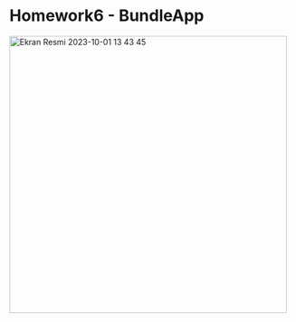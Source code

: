 # Homework6 - BundleApp
<img width="490" alt="Ekran Resmi 2023-10-01 13 43 45" src="https://github.com/ezgiik/Homework6/assets/128503981/39be0e3d-b073-4aab-97c4-d7afc7a08d25">
